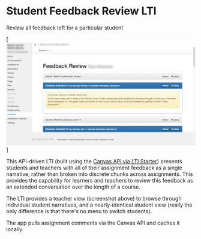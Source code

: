 # Student Feedback Review LTI

Review all feedback left for a particular student

[![Screenshot](doc/screenshot.png)]

This API-driven LTI (built using the [Canvas APi via LTI Starter](https://github.com/smtech/starter-canvas-api-via-lti)) presents students and teachers with all of their assignment feedback as a single narrative, rather than broken into discrete chunks across assignments. This provides the capability for learners and teachers to review this feedback as an extended conversation over the length of a course.

The LTI provides a teacher view (screenshot above) to browse through individual student narratives, and a nearly-identical student view (really the only difference is that there's no menu to switch students).

The app pulls assignment comments via the Canvas API and caches it locally.
